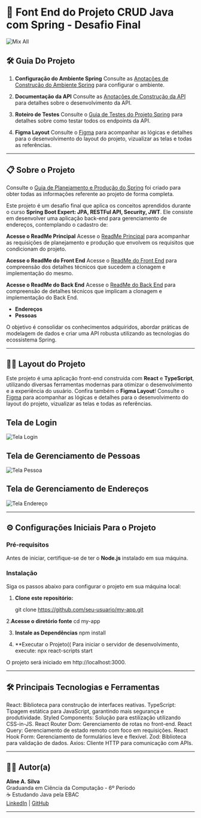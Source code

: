 
# 🎨 Font End do Projeto CRUD Java com Spring - Desafio Final

![Mix All](https://github.com/user-attachments/assets/97ff1fe3-d1f5-4f56-969a-f627de47a81f)

## 🛠️ Guia Do Projeto

1. **Configuração do Ambiente Spring**
   Consulte as [Anotações de Construção do Ambiente Spring](https://www.notion.so/Anota-es-de-Constru-o-do-Ambiente-Spring-1459f9faccaa814ba5a1de81077ca5c0?pvs=21) para configurar o ambiente.

2. **Documentação da API**
   Consulte as [Anotações de Construção da API](https://www.notion.so/Anota-es-de-Constru-o-da-API-1459f9faccaa8040a5d5c6ab20d1eaaa?pvs=21) para detalhes sobre o desenvolvimento da API.

3. **Roteiro de Testes**
    Consulte o [Guia de Testes do Projeto Spring](https://www.notion.so/Guia-de-Testes-do-Projeto-Spring-1459f9faccaa8091849cede6983d80b2?pvs=4) para detalhes sobre como testar todos os endpoints da API.

4. **Figma Layout**
  Consulte o [Figma](https://www.figma.com/design/qyyP7NAxYQ74uK41qh5LK9/GerenciadorApp?node-id=21-2804&t=nAeJJDPrkRKrucpz-1) para acompanhar as lógicas e detalhes para o desenvolvimento do layout do projeto, vizualizar as telas e todas as referências.

---

## 📋 Sobre o Projeto

Consulte o [Guia de Planejamento e Produção do Spring](https://www.notion.so/Guia-de-Planejamento-Projeto-Spring-1429f9faccaa80659012d27096b42499) foi criado para obter todas as informações referente ao projeto de forma completa.

Este projeto é um desafio final que aplica os conceitos aprendidos durante o curso **Spring Boot Expert: JPA, RESTFul API, Security, JWT**. Ele consiste em desenvolver uma aplicação back-end para gerenciamento de endereços, contemplando o cadastro de:

**Acesse o ReadMe Principal**
Acesse o [ReadMe Principal](https://github.com/AlineSilv/GerenciadorCheckIn/blob/main/README.md) para acompanhar as requisições de planejamento e produção que envolvem os requisitos que condicionam do projeto.

 **Acesse o ReadMe do Front End**
   Acesse o [ReadMe do Front End](https://github.com/AlineSilv/GerenciadorCheckIn/blob/main/front/README.md) para compreensão dos detalhes técnicos que sucedem a clonagem e implementação do mesmo.

 **Acesse o ReadMe do Back End**
   Acesse o [ReadMe do Back End](https://github.com/AlineSilv/GerenciadorCheckIn/blob/main/crud/README.md) para compreensão de detalhes técnicos que implicam a clonagem e implementação do Back End.

- **Endereços**
- **Pessoas**

O objetivo é consolidar os conhecimentos adquiridos, abordar práticas de modelagem de dados e criar uma API robusta utilizando as tecnologias do ecossistema Spring.

---

## 👩‍🎨 Layout do Projeto

Este projeto é uma aplicação front-end construída com **React** e **TypeScript**, utilizando diversas ferramentas modernas para otimizar o desenvolvimento e a experiência do usuário. Confira também o **Figma Layout**!
Consulte o [Figma](https://www.figma.com/design/qyyP7NAxYQ74uK41qh5LK9/GerenciadorApp?node-id=21-2804&t=nAeJJDPrkRKrucpz-1) para acompanhar as lógicas e detalhes para o desenvolvimento do layout do projeto, vizualizar as telas e todas as referências.

## Tela de Login
![Tela Login](https://github.com/user-attachments/assets/bd0b87cc-b976-4bf6-b834-0b26f1c2b881)

## Tela de Gerenciamento de Pessoas
![Tela Pessoa](https://github.com/user-attachments/assets/f8b8db5e-df4e-4dce-99b9-740e206209ec)

## Tela de Gerenciamento de Endereços
![Tela Endereço](https://github.com/user-attachments/assets/35f59af5-9a93-4995-b0b5-4be8e0ee91ce)


---

## ⚙️ Configurações Iniciais Para o Projeto

### Pré-requisitos

Antes de iniciar, certifique-se de ter o **Node.js** instalado em sua máquina. 

### Instalação

Siga os passos abaixo para configurar o projeto em sua máquina local:

1. **Clone este repositório:**

   git clone https://github.com/seu-usuario/my-app.git

2.**Acesse o diretório fonte**
   cd my-app

3. **Instale as Dependências**
npm install

4. **Executar o Projeto((
Para iniciar o servidor de desenvolvimento, execute:
npx react-scripts start

O projeto será iniciado em http://localhost:3000.

---

## 🛠️ Principais Tecnologias e Ferramentas

React: Biblioteca para construção de interfaces reativas.
TypeScript: Tipagem estática para JavaScript, garantindo mais segurança e produtividade.
Styled Components: Solução para estilização utilizando CSS-in-JS.
React Router Dom: Gerenciamento de rotas no front-end.
React Query: Gerenciamento de estado remoto com foco em requisições.
React Hook Form: Gerenciamento de formulários leve e flexível.
Zod: Biblioteca para validação de dados.
Axios: Cliente HTTP para comunicação com APIs.

---

## 👩‍💻 Autor(a)

**Aline A. Silva**  
Graduanda em Ciência da Computação - 6º Período  
☕ Estudando Java pela EBAC  
[LinkedIn](http://www.linkedin.com/in/alinealv-silv) | [GitHub](https://github.com/AlineSilv)

---
